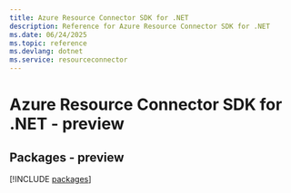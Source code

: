 ```yaml
---
title: Azure Resource Connector SDK for .NET
description: Reference for Azure Resource Connector SDK for .NET
ms.date: 06/24/2025
ms.topic: reference
ms.devlang: dotnet
ms.service: resourceconnector
---
```

# Azure Resource Connector SDK for .NET - preview
## Packages - preview
[!INCLUDE [packages](resource-connector-index.md)]